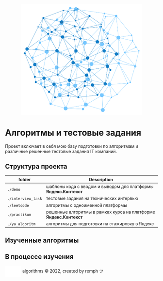 <div align="center">
    <img src="./head.png" width="400">
</div>

# Алгоритмы и тестовые задания

Проект включает в себя мою базу подготовки по алгоритмам и различные решенные тестовые задания IT компаний.

## Структура проекта

| folder             | Description                                                        |
|--------------------|--------------------------------------------------------------------|
| `./demo`           | шаблоны кода с вводом и выводом для платформы **Яндекс.Контекст**  |
| `./interview_task` | тестовые задания на технических интервью                           |
| `./leetcode`       | алгоритмы с одноименной платформы                                  |
| `./practikum`      | решенные алгоритмы в рамках курса на платформе **Яндекс.Контекст** |
| `./ya_algoritm`    | алгоритмы для подготовки на стажировку в Яндекс                    |

## Изученные алгоритмы



## В процессе изучения



<p>
    <img align="center" src="./fav.svg" title="home page"/>
    <span> algorithms © 2022, created by remph ツ </span>
</p>